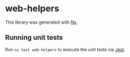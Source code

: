 # web-helpers

This library was generated with [Nx](https://nx.dev).

## Running unit tests

Run `nx test web-helpers` to execute the unit tests via [Jest](https://jestjs.io).
